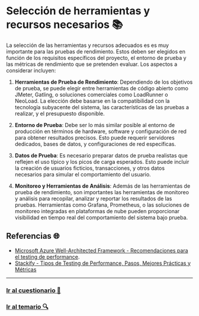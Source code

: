 # Selección de herramientas y recursos necesarios 📚

La selección de las herramientas y recursos adecuados es es muy importante para las pruebas de rendimiento. Estos deben ser elegidos en función de los requisitos específicos del proyecto, el entorno de prueba y las métricas de rendimiento que se pretenden evaluar. Los aspectos a considerar incluyen:

1. **Herramientas de Prueba de Rendimiento**: Dependiendo de los objetivos de prueba, se puede elegir entre herramientas de código abierto como JMeter, Gatling, o soluciones comerciales como LoadRunner o NeoLoad. La elección debe basarse en la compatibilidad con la tecnología subyacente del sistema, las características de las pruebas a realizar, y el presupuesto disponible.

2. **Entorno de Prueba**: Debe ser lo más similar posible al entorno de producción en términos de hardware, software y configuración de red para obtener resultados precisos. Esto puede requerir servidores dedicados, bases de datos, y configuraciones de red específicas.

3. **Datos de Prueba**: Es necesario preparar datos de prueba realistas que reflejen el uso típico y los picos de carga esperados. Esto puede incluir la creación de usuarios ficticios, transacciones, y otros datos necesarios para simular el comportamiento del usuario.

4. **Monitoreo y Herramientas de Análisis**: Además de las herramientas de prueba de rendimiento, son importantes las herramientas de monitoreo y análisis para recopilar, analizar y reportar los resultados de las pruebas. Herramientas como Grafana, Prometheus, o las soluciones de monitoreo integradas en plataformas de nube pueden proporcionar visibilidad en tiempo real del comportamiento del sistema bajo prueba.

## Referencias 🌐

- [Microsoft Azure Well-Architected Framework - Recomendaciones para el testing de performance](https://learn.microsoft.com/en-us/azure/well-architected/performance-efficiency/performance-test).
- [Stackify - Tipos de Testing de Performance, Pasos, Mejores Prácticas y Métricas](https://stackify.com/ultimate-guide-performance-testing-and-software-testing/)

---

### [Ir al cuestionario 📝](../../cuestionario/03.planificacion_pruebas_de_rendimiento/seleccion_de_herramientas.md)

### [Ir al temario 🔍](../../readme.md)
